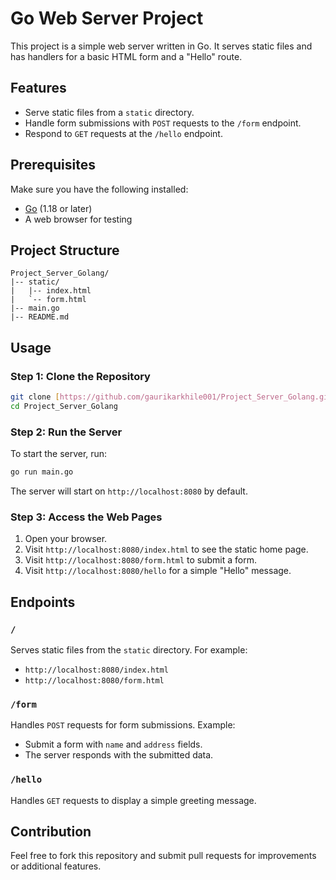 # Go Web Server Project

This project is a simple web server written in Go. It serves static files and has handlers for a basic HTML form and a "Hello" route.

## Features
- Serve static files from a `static` directory.
- Handle form submissions with `POST` requests to the `/form` endpoint.
- Respond to `GET` requests at the `/hello` endpoint.

## Prerequisites

Make sure you have the following installed:
- [Go](https://golang.org/dl/) (1.18 or later)
- A web browser for testing

## Project Structure
```
Project_Server_Golang/
|-- static/
|   |-- index.html
|   `-- form.html
|-- main.go
|-- README.md
```

## Usage

### Step 1: Clone the Repository
```bash
git clone [https://github.com/gaurikarkhile001/Project_Server_Golang.git](https://github.com/gaurikarkhile001/Project_Server_Golang.git)
cd Project_Server_Golang
```

### Step 2: Run the Server
To start the server, run:
```bash
go run main.go
```

The server will start on `http://localhost:8080` by default.

### Step 3: Access the Web Pages
1. Open your browser.
2. Visit `http://localhost:8080/index.html` to see the static home page.
3. Visit `http://localhost:8080/form.html` to submit a form.
4. Visit `http://localhost:8080/hello` for a simple "Hello" message.

## Endpoints

### `/`
Serves static files from the `static` directory. For example:
- `http://localhost:8080/index.html`
- `http://localhost:8080/form.html`

### `/form`
Handles `POST` requests for form submissions. Example:
- Submit a form with `name` and `address` fields.
- The server responds with the submitted data.

### `/hello`
Handles `GET` requests to display a simple greeting message.



## Contribution
Feel free to fork this repository and submit pull requests for improvements or additional features.

